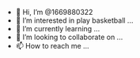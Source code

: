 - 👋 Hi, I’m @1669880322
- 👀 I’m interested in play basketball ...
- 🌱 I’m currently learning ...
- 💞️ I’m looking to collaborate on ...
- 📫 How to reach me ...

<!---
1669880322/1669880322 is a ✨ special ✨ repository because its `README.md` (this file) appears on your GitHub profile.
You can click the Preview link to take a look at your changes.
--->
